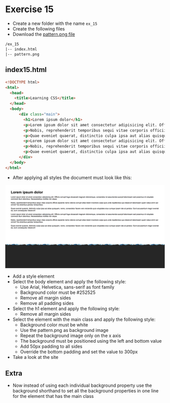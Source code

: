 # Exercise 15

* Create a new folder with the name `ex_15`
* Create the following files
* Download the [pattern.png file](./images/pattern.png)

```
/ex_15
|-- index.html
|-- pattern.png
```

## index15.html
```html
<!DOCTYPE html>
<html>
  <head>
    <title>Learning CSS</title>
  </head>
  <body>
      <div class="main">
        <h1>Lorem ipsum dolor</h1>
        <p>Lorem ipsum dolor sit amet consectetur adipisicing elit. Officiis corrupti fuga obcaecati magnam doloremque, consectetur et assumenda suscipit laboriosam sed possimus id voluptate commodi illum doloribus. Necessitatibus mollitia non atque.</p>
        <p>Nobis, reprehenderit temporibus sequi vitae corporis officiis sapiente nemo ratione corrupti alias totam inventore culpa quis unde repellendus quo deserunt laboriosam quam natus enim aut omnis? Ea doloribus pariatur temporibus.</p>
        <p>Quae eveniet quaerat, distinctio culpa ipsa aut alias quisquam, nemo, consectetur facere vero reiciendis quia voluptates eius cumque ipsam iste at pariatur. Sunt accusantium magni eveniet ea, eum consequatur deserunt!</p>  
        <p>Lorem ipsum dolor sit amet consectetur adipisicing elit. Officiis corrupti fuga obcaecati magnam doloremque, consectetur et assumenda suscipit laboriosam sed possimus id voluptate commodi illum doloribus. Necessitatibus mollitia non atque.</p>
        <p>Nobis, reprehenderit temporibus sequi vitae corporis officiis sapiente nemo ratione corrupti alias totam inventore culpa quis unde repellendus quo deserunt laboriosam quam natus enim aut omnis? Ea doloribus pariatur temporibus.</p>
        <p>Quae eveniet quaerat, distinctio culpa ipsa aut alias quisquam, nemo, consectetur facere vero reiciendis quia voluptates eius cumque ipsam iste at pariatur. Sunt accusantium magni eveniet ea, eum consequatur deserunt!</p>  
      </div>
  </body>
</html>
```

* After applying all styles the document must look like this:

![Ex 15](./results/ex_15.png)

* Add a style element
* Select the body element and apply the following style:
  * Use Arial, Helvetica, sans-serif as font family
  * Background color must be #252525
  * Remove all margin sides
  * Remove all padding sides
* Select the h1 element and apply the following style:
  * Remove all margin sides
* Select the element with the main class and apply the following style:
  * Background color must be white
  * Use the pattern.png as background image
  * Repeat the background image only on the x axis
  * The background must be positioned using the left and bottom value
  * Add 50px padding to all sides
  * Override the bottom padding and set the value to 300px
* Take a look at the site

## Extra
* Now instead of using each individual background property use the background shorthand to set all the background properties in one line for the element that has the main class
